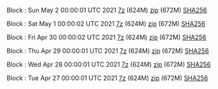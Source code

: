 Block : Sun May  2 00:00:01 UTC 2021 [7z](https://transfer.sh/47ldh/bootstrap.dat.20210502.7z) (624M) [zip](https://transfer.sh/13EzM5/bootstrap.dat.20210502.zip) (672M) [SHA256](https://transfer.sh/SyMEv/sha256.txt)

Block : Sat May  1 00:00:02 UTC 2021 [7z](https://transfer.sh/IHkEb/bootstrap.dat.20210501.7z) (624M) [zip](https://transfer.sh/apZPa/bootstrap.dat.20210501.zip) (672M) [SHA256](https://transfer.sh/TNr8V/sha256.txt)

Block : Fri Apr 30 00:00:02 UTC 2021 [7z](https://transfer.sh/RCpNy/bootstrap.dat.20210430.7z) (624M) [zip](https://transfer.sh/z5wQx/bootstrap.dat.20210430.zip) (672M) [SHA256](https://transfer.sh/6vusX/sha256.txt)

Block : Thu Apr 29 00:00:01 UTC 2021 [7z](https://transfer.sh/2CEh8/bootstrap.dat.20210429.7z) (624M) [zip](https://transfer.sh/1s4lc/bootstrap.dat.20210429.zip) (672M) [SHA256](https://transfer.sh/JDKih/sha256.txt)

Block : Wed Apr 28 00:00:01 UTC 2021 [7z](https://transfer.sh/HHGGs/bootstrap.dat.20210428.7z) (624M) [zip](https://transfer.sh/gb8Vs/bootstrap.dat.20210428.zip) (672M) [SHA256](https://transfer.sh/WyI6Q/sha256.txt)

Block : Tue Apr 27 00:00:01 UTC 2021 [7z](https://transfer.sh/HYtbg/bootstrap.dat.20210427.7z) (624M) [zip](https://transfer.sh/nES4f/bootstrap.dat.20210427.zip) (672M) [SHA256](https://transfer.sh/LZbsU/sha256.txt)

